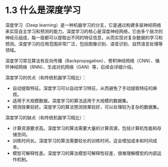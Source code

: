 # 1.3 什么是深度学习

深度学习（Deep learning）是一种机器学习的分支，它是通过构建多层神经网络来实现自主学习和预测的能力。深度学习的核心是深度神经网络，它由多个层次的神经元组成，每一层都可以提取出不同的特征信息，从而实现对复杂数据的学习和预测。深度学习的应用范围非常广泛，包括图像识别、语音识别、自然语言处理等领域。

深度学习常见算法有反向传播（Backpropagation）、卷积神经网络（CNN）、循环神经网络（RNN）、生成对抗网络（GAN）等，后续会详细介绍。

深度学习的优点（和传统机器学习相比）：

- 自动提取特征。深度学习可以自动学习特征，从而避免了手动提取特征的麻烦。
- 适用于大规模数据。深度学习的算法适用于大规模的数据集。
- 预测效果较好。深度学习的算法预测效果较好，可以处理较为复杂的数据集。

深度学习的缺点（和传统机器学习相比）：

- 计算资源要求高。深度学习的算法需要大量的计算资源，包括计算机性能和存储空间。
- 训练时间长。深度学习的算法需要较长的训练时间，这会增加成本和时间成本。
- 模型可解释性差。深度学习的算法模型可解释性较差，很难理解模型的内部运作机制。
